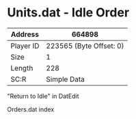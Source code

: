 
#  Units.dat - Idle Order
Address   | 664898
----------|-------------
Player ID | 223565 (Byte Offset: 0)
Size 	  | 1
Length 	  | 228
SC:R      | Simple Data

"Return to Idle" in DatEdit
Orders.dat index
